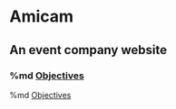 # Amicam

## An event company website

### %md <a href="https://drive.google.com/file/d/1bWS3h0mGsje29-M4QrgD33dAjSkYr_M_/view?usp=sharing" target="_blank" title="Amicam Objectives">Objectives</a>

%md <a href="https://drive.google.com/file/d/1bWS3h0mGsje29-M4QrgD33dAjSkYr_M_/view?usp=sharing" target="_blank" title="Amicam Objectives">Objectives</a>


